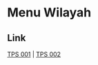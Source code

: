 # Menu Wilayah

## Link

[TPS 001](https://github.com/gigit-pemilu/pemilu-2024-92-papua-barat/tree/main/pilpres/hitung-suara/sub/92-papua-barat/sub/11-manokwari-selatan/sub/02-oransbari/sub/2004-margo-rukun/sub/001-tps)
 | 
[TPS 002](https://github.com/gigit-pemilu/pemilu-2024-92-papua-barat/tree/main/pilpres/hitung-suara/sub/92-papua-barat/sub/11-manokwari-selatan/sub/02-oransbari/sub/2004-margo-rukun/sub/002-tps)

